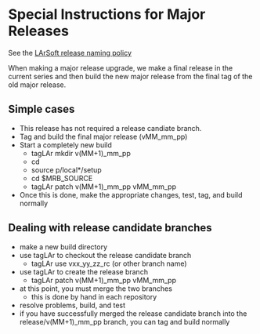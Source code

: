 # Special Instructions for Major Releases

See the [LArSoft release naming policy](LArSoft_release_naming_policy)

When making a major release upgrade, we make a final release in the current series and then build the new major release from the final tag of the old major release.

## Simple cases

-   This release has not required a release candiate branch.
-   Tag and build the final major release (vMM_mm_pp)
-   Start a completely new build
    -   tagLAr mkdir v(MM+1)_mm_pp <directory>
    -   cd <directory>
    -   source p/local\*/setup
    -   cd $MRB_SOURCE
    -   tagLAr patch v(MM+1)_mm_pp vMM_mm_pp
-   Once this is done, make the appropriate changes, test, tag, and build normally

## Dealing with release candidate branches

-   make a new build directory
-   use tagLAr to checkout the release candidate branch
    -   tagLAr use vxx_yy_zz_rc (or other branch name)
-   use tagLAr to create the release branch
    -   tagLAr patch v(MM+1)_mm_pp vMM_mm_pp
-   at this point, you must merge the two branches
    -   this is done by hand in each repository
-   resolve problems, build, and test
-   if you have successfully merged the release candidate branch into the release/v(MM+1)_mm_pp branch, you can tag and build normally
